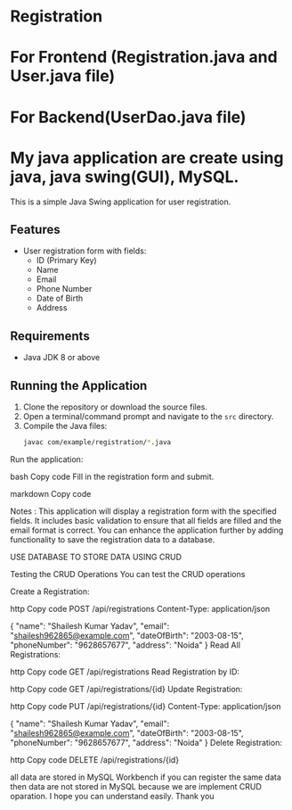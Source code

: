   # Registration

# For Frontend (Registration.java and User.java file)
 
# For Backend(UserDao.java file)
 

#  My java application are create using java, java swing(GUI), MySQL.

This is a simple Java Swing application for user registration.

## Features
- User registration form with fields: 
  - ID (Primary Key)
  - Name
  - Email
  - Phone Number
  - Date of Birth
  - Address

## Requirements
- Java JDK 8 or above

## Running the Application

1. Clone the repository or download the source files.
2. Open a terminal/command prompt and navigate to the `src` directory.
3. Compile the Java files:
   ```bash
   javac com/example/registration/*.java
Run the application:

bash
Copy code
Fill in the registration form and submit.

markdown
Copy code

 
Notes : 
This application will display a registration form with the specified fields.
It includes basic validation to ensure that all fields are filled and the email format is correct.
You can enhance the application further by adding functionality to save the registration data to a database.


USE DATABASE TO STORE DATA USING CRUD

Testing the CRUD Operations
You can test the CRUD operations 

Create a Registration:

http
Copy code
POST /api/registrations
Content-Type: application/json

{
    "name": "Shailesh Kumar Yadav",
    "email": "shailesh962865@example.com",
    "dateOfBirth": "2003-08-15",
    "phoneNumber": "9628657677",
    "address": "Noida"
}
Read All Registrations:

http
Copy code
GET /api/registrations
Read Registration by ID:

http
Copy code
GET /api/registrations/{id}
Update Registration:

http
Copy code
PUT /api/registrations/{id}
Content-Type: application/json

{
    "name": "Shailesh Kumar Yadav",
    "email": "shailesh962865@example.com",
    "dateOfBirth": "2003-08-15",
    "phoneNumber": "9628657677",
    "address": "Noida"
}
Delete Registration:

http
Copy code
DELETE /api/registrations/{id}


all data are stored in MySQL Workbench if you can register the same data then data are not stored in MySQL because we are implement CRUD oparation.
I hope you can understand easily. Thank you
